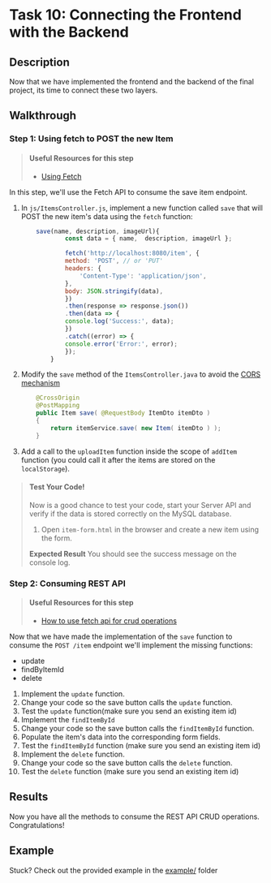# Task 10: Connecting the Frontend with the Backend

## Description

Now that we have implemented the frontend and the backend of the final project, its time to connect these two layers.

## Walkthrough

### Step 1: Using fetch to POST the new Item

> #### Useful Resources for this step
>
> - [Using Fetch](https://developer.mozilla.org/en-US/docs/Web/API/Fetch_API/Using_Fetch)

In this step, we'll use the Fetch API to consume the save item endpoint.

1. In `js/ItemsController.js`, implement a new function called `save` that will POST the new item's data using the `fetch` function:

   ```javascript
       save(name, description, imageUrl){
               const data = { name,  description, imageUrl };

               fetch('http://localhost:8080/item', {
               method: 'POST', // or 'PUT'
               headers: {
                   'Content-Type': 'application/json',
               },
               body: JSON.stringify(data),
               })
               .then(response => response.json())
               .then(data => {
               console.log('Success:', data);
               })
               .catch((error) => {
               console.error('Error:', error);
               });
           }
   ```

2. Modify the `save` method of the `ItemsController.java` to avoid the [CORS mechanism](https://developer.mozilla.org/en-US/docs/Web/HTTP/CORS)

   ```java
       @CrossOrigin
       @PostMapping
       public Item save( @RequestBody ItemDto itemDto )
       {
           return itemService.save( new Item( itemDto ) );
       }
   ```

3. Add a call to the `uploadItem` function inside the scope of `addItem` function (you could call it after the items are stored on the `localStorage`).

> #### Test Your Code!
>
> Now is a good chance to test your code, start your Server API and verify if the data is stored correctly on the MySQL database.
>
> 1. Open `item-form.html` in the browser and create a new item using the form.
>
> **Expected Result**
> You should see the success message on the console log.

### Step 2: Consuming REST API

> #### Useful Resources for this step
>
> - [How to use fetch api for crud operations](https://dev.to/duhbhavesh/how-to-use-fetch-api-for-crud-operations-57a0)

Now that we have made the implementation of the `save` function to consume the `POST /item` endpoint we'll implement the missing functions:

- update
- findByItemId
- delete

1. Implement the `update` function.
2. Change your code so the save button calls the `update` function.
3. Test the `update` function(make sure you send an existing item id)
4. Implement the `findItemById`
5. Change your code so the save button calls the `findItemById` function.
6. Populate the item's data into the corresponding form fields.
7. Test the `findItemById` function (make sure you send an existing item id)
8. Implement the `delete` function.
9. Change your code so the save button calls the `delete` function.
10. Test the `delete` function (make sure you send an existing item id)

## Results

Now you have all the methods to consume the REST API CRUD operations. Congratulations!

## Example

Stuck? Check out the provided example in the [example/](example/) folder
